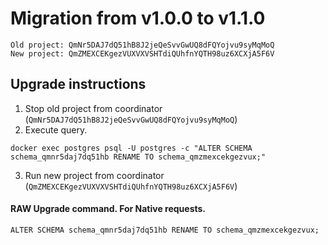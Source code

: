 # Migration from v1.0.0 to v1.1.0
```
Old project: QmNr5DAJ7dQ51hB8J2jeQeSvvGwUQ8dFQYojvu9syMqMoQ
New project: QmZMEXCEKgezVUXVXVSHTdiQUhfnYQTH98uz6XCXjA5F6V
```


## Upgrade instructions
 1) Stop old project from coordinator (`QmNr5DAJ7dQ51hB8J2jeQeSvvGwUQ8dFQYojvu9syMqMoQ`)
 2) Execute query.

```
docker exec postgres psql -U postgres -c "ALTER SCHEMA schema_qmnr5daj7dq51hb RENAME TO schema_qmzmexcekgezvux;"
```
 3) Run new project from coordinator (`QmZMEXCEKgezVUXVXVSHTdiQUhfnYQTH98uz6XCXjA5F6V`)

#### RAW Upgrade command. For Native requests.
`ALTER SCHEMA schema_qmnr5daj7dq51hb RENAME TO schema_qmzmexcekgezvux;`
